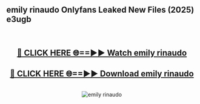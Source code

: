 <h2>emily rinaudo Onlyfans Leaked New Files (2025) e3ugb</h2>
<br>
<div align="center">
<h2><a href="https://mediafiles.top/emily_rinaudo&ref=git" rel="nofollow">🔴 CLICK HERE 🌐==►► Watch emily rinaudo</a></h2>
<h2><a href="https://mediafiles.top/emily_rinaudo&ref=git" rel="nofollow">🔴 CLICK HERE 🌐==►► Download emily rinaudo</a></h2>
<br>
<a href="https://mediafiles.top/emily_rinaudo&ref=git" rel="nofollow" data-target="animated-image.originalLink"><img src="https://i.ibb.co.com/xMMVF88/686577567.gif" alt="emily rinaudo" style="max-width: 100%; display: inline-block;" data-target="animated-image.originalImage"></a>
</div>
<br>
<br>